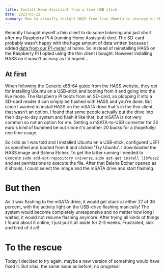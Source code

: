 ```yaml
---
title: Install Home Assistant from a live USB stick
date: 2023-03-22
summary: How to actually install HASS from live Ubuntu to storage on the device itself
---
```


Recently I bought myself a thin client to do some tinkering and just short after my Raspberry Pi 4 (running Home Assistant) died. The SD-card probably wasn't happy with the huge amount of data written because I added [data from our P1-meter](https://www.zuidwijk.com/product/slimmelezer-plus/) at home. So instead of reinstalling HASS on the Raspberry Pi I opted using the thin client i bought. However installing HASS on it wasn't as easy as I'd hoped...

## At first

When following the [Generic x86-64 guide](https://www.home-assistant.io/installation/generic-x86-64) from the HASS website, they opt for installing Ubuntu on a USB-stick and booting from it and going into the live mode. The Raspberry Pi boots from an SD-card, so plopping it into a SD-card reader it can simply be flashed with HASS and you're done. But since I wanted to install HASS on the mSATA drive that's in the thin client, that wasn't an option. I found that some people actually put the drive into their day-to-day system and flash it like that, but mSATA is not very common so not an option for me. Getting a mSATA-to-USB converter for 20 euro's kind of bummed be out since it's another 20 bucks for a (hopefully) one time usage.

So I did as I was told and I installed Ubuntu on a USB-stick, configured UEFI as specified and booted from it and clicked 'Try Ubuntu'. I downloaded the HASS image and Balena Etcher. To get the latter running I needed to execute `sudo add-apt-repository universe`, `sudo apt-get install libfuse2` and set permissions to execute the file. After that Balena Etcher opened as it should, I could select the image and the mSATA drive and start flashing. 

# But then

As it was flashing to the mSATA drive, it would get stuck at either 27 of 36 percent, with the activity light on the USB-drive flashing manically! The system would become completely unresponsive and no matter how long I waited, it would not resume flashing anymore. After trying all kinds of things I found about it online, I just put it all aside for 2-3 weeks. Frustrated, sick and tired of it all!

# To the rescue

Today I decided to try again, maybe a new version of something would have fixed it. But allas, the same issue as before, no progress! 
